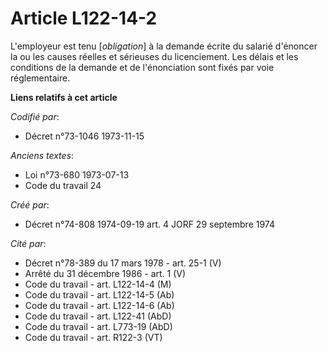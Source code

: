 # Article L122-14-2

L'employeur est tenu [*obligation*] à la demande écrite du salarié d'énoncer la ou les causes réelles et sérieuses du
licenciement. Les délais et les conditions de la demande et de l'énonciation sont fixés par voie réglementaire.

**Liens relatifs à cet article**

_Codifié par_:

  - Décret n°73-1046 1973-11-15

_Anciens textes_:

  - Loi n°73-680 1973-07-13
  - Code du travail 24

_Créé par_:

  - Décret n°74-808 1974-09-19 art. 4 JORF 29 septembre 1974

_Cité par_:

  - Décret n°78-389 du 17 mars 1978 - art. 25-1 (V)
  - Arrêté du 31 décembre 1986 - art. 1 (V)
  - Code du travail - art. L122-14-4 (M)
  - Code du travail - art. L122-14-5 (Ab)
  - Code du travail - art. L122-14-6 (Ab)
  - Code du travail - art. L122-41 (AbD)
  - Code du travail - art. L773-19 (AbD)
  - Code du travail - art. R122-3 (VT)

